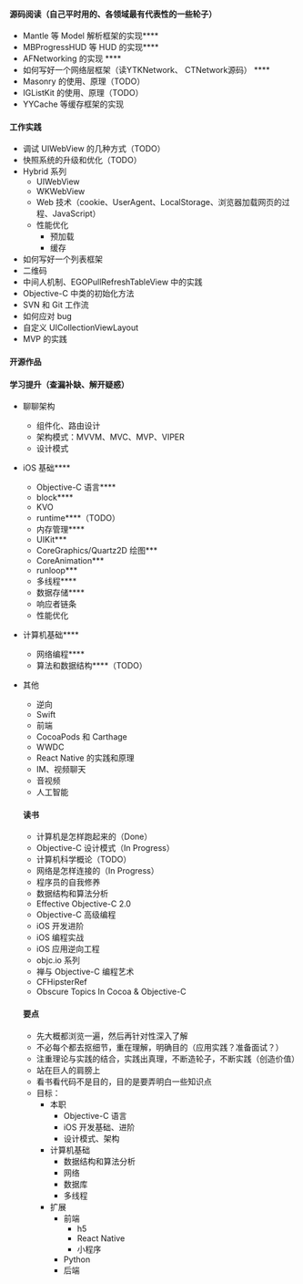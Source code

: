 
#### 源码阅读（自己平时用的、各领域最有代表性的一些轮子）
- Mantle 等 Model 解析框架的实现****
- MBProgressHUD 等 HUD 的实现****
- AFNetworking 的实现 ****
- 如何写好一个网络层框架（读YTKNetwork、 CTNetwork源码） ****
- Masonry 的使用、原理（TODO）
- IGListKit 的使用、原理（TODO）
- YYCache 等缓存框架的实现


#### 工作实践
- 调试 UIWebView 的几种方式（TODO）     
- 快照系统的升级和优化（TODO）
- Hybrid 系列      
  - UIWebView
  - WKWebView
  - Web 技术（cookie、UserAgent、LocalStorage、浏览器加载网页的过程、JavaScript）
  - 性能优化
    - 预加载
    - 缓存
- 如何写好一个列表框架
- 二维码
- 中间人机制、EGOPullRefreshTableView 中的实践
- Objective-C 中类的初始化方法      
- SVN 和 Git 工作流        
- 如何应对 bug 
- 自定义 UICollectionViewLayout
- MVP 的实践

#### 开源作品


#### 学习提升（查漏补缺、解开疑惑）

- 聊聊架构
  - 组件化、路由设计
  - 架构模式：MVVM、MVC、MVP、VIPER
  - 设计模式
  
- iOS 基础****
  - Objective-C 语言****
  - block****
  - KVO
  - runtime****（TODO）
  - 内存管理****
  - UIKit***
  - CoreGraphics/Quartz2D 绘图***
  - CoreAnimation***
  - runloop***
  - 多线程****
  - 数据存储****
  - 响应者链条
  - 性能优化
- 计算机基础****
  - 网络编程****
  - 算法和数据结构****（TODO）
- 其他
  - 逆向
  - Swift
  - 前端
  - CocoaPods 和 Carthage
  - WWDC
  - React Native 的实践和原理
  - IM、视频聊天
  - 音视频
  - 人工智能
  
  #### 读书
  - 计算机是怎样跑起来的（Done）
  - Objective-C 设计模式（In Progress）
  - 计算机科学概论（TODO）
  - 网络是怎样连接的（In Progress）
  - 程序员的自我修养
  - 数据结构和算法分析
  - Effective Objective-C 2.0
  - Objective-C 高级编程
  - iOS 开发进阶
  - iOS 编程实战
  - iOS 应用逆向工程
  - objc.io 系列
  - 禅与 Objective-C 编程艺术
  - CFHipsterRef
  - Obscure Topics In Cocoa & Objective-C
  
  
  #### 要点
  - 先大概都浏览一遍，然后再针对性深入了解
  - 不必每个都去抠细节，重在理解，明确目的（应用实践？准备面试？）
  - 注重理论与实践的结合，实践出真理，不断造轮子，不断实践（创造价值）
  - 站在巨人的肩膀上
  - 看书看代码不是目的，目的是要弄明白一些知识点
  - 目标：
    - 本职
      - Objective-C 语言
      - iOS 开发基础、进阶
      - 设计模式、架构
    - 计算机基础
        - 数据结构和算法分析
        - 网络
        - 数据库
        - 多线程
    - 扩展
      - 前端
        - h5
        - React Native
        - 小程序
      - Python
      - 后端
